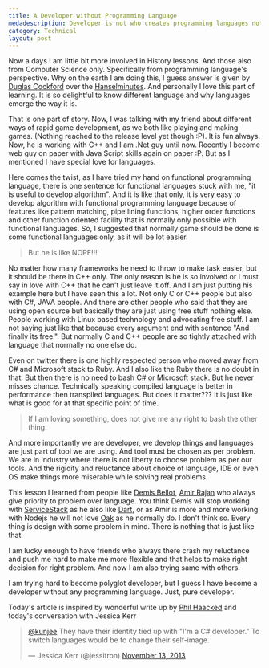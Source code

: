 ```yaml
---
title: A Developer without Programming Language
medadescription: Developer is not who creates programming languages not programming languages creates developers. 
category: Technical
layout: post
---
```


Now a days I am little bit more involved in History lessons. And those also from Computer Science only. Specifically from programming language's perspective.  Why on the earth I am doing this, I guess answer is given by  [Duglas Cockford](http://www.crockford.com/) over the [Hanselminutes](http://hanselminutes.com/396/bugs-considered-harmful-with-douglas-crockford).  And personally I love this part of learning. It is so delightful to know different language and why languages emerge the way it is.

That is one part of story. Now, I was talking with my friend about different ways of rapid game development, as we both like playing and making games. (Nothing reached to the release level yet though :P). It is fun always. Now, he is working with C++ and I am .Net guy until now. Recently I become web guy on paper with Java Script skills again on paper :P. But as I mentioned I have special love for languages. 

Here comes the twist, as I have tried my hand on functional programming language, there is one sentence for functional languages stuck with me, "it is useful to develop algorithm". And it is like that only, it is very easy to develop algorithm with functional programming language because of features like pattern matching, pipe lining functions, higher order functions and other function oriented facility that is normally only possible with functional languages. So, I suggested that normally game should be done is some functional languages only, as it will be lot easier. 

>But he is like NOPE!!! 

No matter how many frameworks he need to throw to make task easier, but it should be there in C++ only. The only reason is he is so involved or I must say in love with C++ that he can't just leave it off. And I am just putting his example here but I have seen this a lot. Not only C or C++ people but also with C#, JAVA people. And there are other people who said that they are using open source but basically they are just using free stuff nothing else. People working with Linux based technology and advocating free stuff. I am not saying just like that because every argument end with sentence "And finally its free.".  But normally C and C++ people are so tightly attached with language that normally no one else do. 

Even on twitter there is one highly respected person who moved away from C# and Microsoft stack to Ruby. And I also like the Ruby there is no doubt in that. But then there is no need to bash C# or Microsoft stack. But he never misses chance. Technically speaking compiled language is better in performance then transpiled languages. But does it matter??? It is just like what is good for at that specific point of time. 

> If I am loving something, does not give me any right to bash the other thing.

And more importantly we are developer, we develop things and languages are just part of tool we are using. And tool must be chosen as per problem. We are in industry where there is not liberty to choose problem as per our tools. And the rigidity and reluctance about choice of language, IDE or even OS make things more miserable while solving real problems. 

This lesson I learned from people like [Demis Bellot](https://twitter.com/demisbellot), [Amir Rajan](https://twitter.com/amirrajan) who always give priority to problem over language. You think Demis will stop working with [ServiceStack](http://servicestack.net/) as he also like [Dart](https://www.dartlang.org/), or as Amir is more and more working with Nodejs he will not love [Oak](http://amirrajan.net/Oak/) as he normally do. I don't think so. Every thing is design with some problem in mind. There is nothing that is just like that. 

I am lucky enough to have friends who always there crash my reluctance and push me hard to make me more flexible and that helps to make right decision for right problem. And now I am also trying same with others.

I am trying hard to become polyglot developer, but I guess I have become a developer without any programming language. Just, pure developer. 

Today's article is inspired by wonderful write up by [Phil Haacked](http://haacked.com/archive/2013/11/08/death-to-the-if-statement.aspx) and today's conversation with Jessica Kerr

<blockquote class="twitter-tweet"><p><a href="https://twitter.com/kunjee">@kunjee</a> They have their identity tied up with &quot;I&#39;m a C# developer.&quot; To switch languages would be to change their self-image.</p>&mdash; Jessica Kerr (@jessitron) <a href="https://twitter.com/jessitron/statuses/400455908724994048">November 13, 2013</a></blockquote>
<script async src="//platform.twitter.com/widgets.js" charset="utf-8"></script>